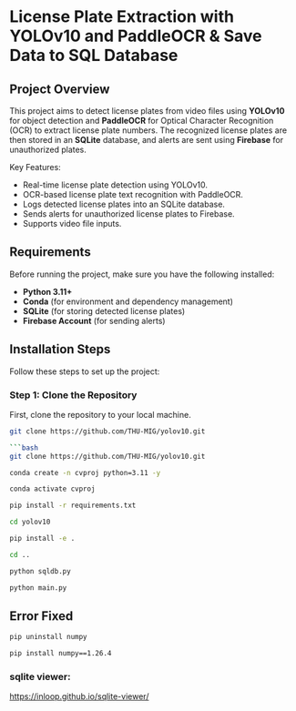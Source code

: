 # License Plate Extraction with YOLOv10 and PaddleOCR & Save Data to SQL Database

## Project Overview

This project aims to detect license plates from video files using **YOLOv10** for object detection and **PaddleOCR** for Optical Character Recognition (OCR) to extract license plate numbers. The recognized license plates are then stored in an **SQLite** database, and alerts are sent using **Firebase** for unauthorized plates.

Key Features:
- Real-time license plate detection using YOLOv10.
- OCR-based license plate text recognition with PaddleOCR.
- Logs detected license plates into an SQLite database.
- Sends alerts for unauthorized license plates to Firebase.
- Supports video file inputs.

## Requirements

Before running the project, make sure you have the following installed:

- **Python 3.11+**
- **Conda** (for environment and dependency management)
- **SQLite** (for storing detected license plates)
- **Firebase Account** (for sending alerts)

## Installation Steps

Follow these steps to set up the project:

### Step 1: Clone the Repository

First, clone the repository to your local machine.

```bash
git clone https://github.com/THU-MIG/yolov10.git

```bash
git clone https://github.com/THU-MIG/yolov10.git
```

```bash
conda create -n cvproj python=3.11 -y
```

```bash
conda activate cvproj
```

```bash
pip install -r requirements.txt
```

```bash
cd yolov10
```

```bash
pip install -e .
```

```bash
cd ..
```

```bash
python sqldb.py
```

```bash
python main.py
```

## Error Fixed

```bash
pip uninstall numpy
```

```bash
pip install numpy==1.26.4
```


### sqlite viewer:

https://inloop.github.io/sqlite-viewer/


